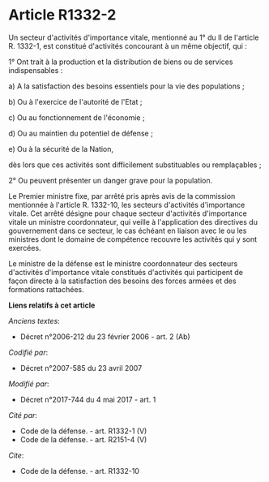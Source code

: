 # Article R1332-2

Un secteur d'activités d'importance vitale, mentionné au 1° du II de l'article R. 1332-1, est constitué d'activités
concourant à un même objectif, qui :

1° Ont trait à la production et la distribution de biens ou de services indispensables :

a) A la satisfaction des besoins essentiels pour la vie des populations ;

b) Ou à l'exercice de l'autorité de l'Etat ;

c) Ou au fonctionnement de l'économie ;

d) Ou au maintien du potentiel de défense ;

e) Ou à la sécurité de la Nation,

dès lors que ces activités sont difficilement substituables ou remplaçables ;

2° Ou peuvent présenter un danger grave pour la population.

Le Premier ministre fixe, par arrêté pris après avis de la commission mentionnée à l'article R. 1332-10, les secteurs
d'activités d'importance vitale. Cet arrêté désigne pour chaque secteur d'activités d'importance vitale un ministre
coordonnateur, qui veille à l'application des directives du gouvernement dans ce secteur, le cas échéant en liaison avec le
ou les ministres dont le domaine de compétence recouvre les activités qui y sont exercées.

Le ministre de la défense est le ministre coordonnateur des secteurs d'activités d'importance vitale constitués d'activités
qui participent de façon directe à la satisfaction des besoins des forces armées et des formations rattachées.

**Liens relatifs à cet article**

_Anciens textes_:

  - Décret n°2006-212 du 23 février 2006 - art. 2 (Ab)

_Codifié par_:

  - Décret n°2007-585 du 23 avril 2007

_Modifié par_:

  - Décret n°2017-744 du 4 mai 2017 - art. 1

_Cité par_:

  - Code de la défense. - art. R1332-1 (V)
  - Code de la défense. - art. R2151-4 (V)

_Cite_:

  - Code de la défense. - art. R1332-10
